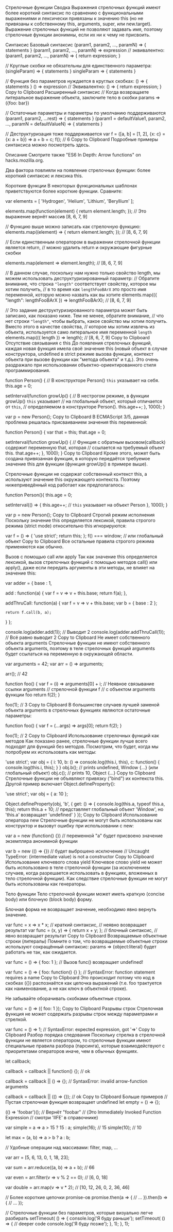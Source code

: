 Стрелочные функции
Сводка
Выражения стрелочных функций имеют более короткий синтаксис по сравнению с функциональными выражениями и лексически привязаны к значению this (но не привязаны к собственному this, arguments, super, или new.target). Выражение стрелочных функций не позволяют задавать имя, поэтому стрелочные функции анонимны, если их ни к чему не присвоить.

Синтаксис
Базовый синтаксис
(param1, param2, …, paramN) => { statements }
(param1, param2, …, paramN) => expression
// эквивалентно: (param1, param2, …, paramN) => { return expression; }

// Круглые скобки не обязательны для единственного параметра:
(singleParam) => { statements }
singleParam => { statements }

// Функция без параметров нуждается в круглых скобках:
() => { statements }
() => expression
// Эквивалентно: () => { return expression; }
Copy to Clipboard
Расширенный синтаксис
// Когда возвращаете литеральное выражение объекта, заключите тело в скобки
params => ({foo: bar})

// Остаточные параметры и параметры по умолчанию поддерживаются
(param1, param2, ...rest) => { statements }
(param1 = defaultValue1, param2, …, paramN = defaultValueN) => { statements }

// Деструктуризация тоже поддерживается
var f = ([a, b] = [1, 2], {x: c} = {x: a + b}) => a + b + c;
f(); // 6
Copy to Clipboard
Подробные примеры синтаксиса можно посмотреть здесь.

Описание
Смотрите также "ES6 In Depth: Arrow functions" on hacks.mozilla.org.

Два фактора повлияли на появление стрелочных функции: более короткий синтаксис и лексика this.

Короткие функции
В некоторых функциональных шаблонах приветствуются более короткие функции. Сравните:

var elements = [
'Hydrogen',
'Helium',
'Lithium',
'Beryllium'
];

elements.map(function(element) {
return element.length;
}); // Это выражение вернёт массив [8, 6, 7, 9]

// Функцию выше можно записать как стрелочную функцию:
elements.map((element) => {
return element.length;
}); // [8, 6, 7, 9]

// Если единственным оператором в выражении стрелочной функции является return,
// можно удалить return и окружающие фигурные скобки

elements.map(element => element.length); // [8, 6, 7, 9]

// В данном случае, поскольку нам нужно только свойство length, мы можем использовать деструктуризированный параметр:
// Обратите внимание, что строка `"length"` соответствует свойству, которое мы хотим получить,
// в то время как `lengthFooBArX` это просто имя переменной, которую можно назвать как вы хотите
elements.map(({ "length": lengthFooBArX }) => lengthFooBArX); // [8, 6, 7, 9]

// Это задание деструктуризированного параметра может быть записано, как показано ниже. Тем не менее, обратите внимание,
// что нет строки `"length"`, чтобы выбрать, какое свойство мы хотим получить. Вместо этого в качестве свойства,
// которое мы хотим извлечь из объекта, используется само литеральное имя переменной `length`
elements.map(({ length }) => length); // [8, 6, 7, 9]
Copy to Clipboard
Отсутствие связывания с this
До появления стрелочных функций, каждая новая функция имела своё значение this (новый объект в случае конструктора, undefined в strict режиме вызова функции, контекст объекта при вызове функции как "метода объекта" и т.д.). Это очень раздражало при использовании объектно-ориентированного стиля программирования.

function Person() {
// В конструкторе Person() `this` указывает на себя.
this.age = 0;

setInterval(function growUp() {
// В нестрогом режиме, в функции growUp() `this` указывает
// на глобальный объект, который отличается от `this`,
// определяемом в конструкторе Person().
this.age++;
}, 1000);
}

var p = new Person();
Copy to Clipboard
В ECMAScript 3/5, данная проблема решалась присваиванием значения this переменной:

function Person() {
var that = this;
that.age = 0;

setInterval(function growUp() {
// Функция с обратным вызовом(callback) содержит переменную that, которая
// ссылается на требуемый объект this.
that.age++;
}, 1000);
}
Copy to Clipboard
Кроме этого, может быть создана привязанная функция, в которую передаётся требуемое значение this для функции (функция growUp() в примере выше).

Стрелочные функции не содержат собственный контекст this, а используют значение this окружающего контекста. Поэтому нижеприведённый код работает как предполагалось:

function Person(){
this.age = 0;

setInterval(() => {
this.age++; // `this` указывает на объект Person
}, 1000);
}

var p = new Person();
Copy to Clipboard
Строгий режим исполнения
Поскольку значение this определяется лексикой, правила строгого режима (strict mode) относительно this игнорируются:

var f = () => { 'use strict'; return this; };
f() === window; // или глобальный объект
Copy to Clipboard
Все остальные правила строгого режима применяются как обычно.

Вызов с помощью call или apply
Так как значение this определяется лексикой, вызов стрелочных функций с помощью методов call() или apply(), даже если передать аргументы в эти методы, не влияет на значение this:

var adder = {
base : 1,

add : function(a) {
var f = v => v + this.base;
return f(a);
},

addThruCall: function(a) {
var f = v => v + this.base;
var b = {
base : 2
};

    return f.call(b, a);

}
};

console.log(adder.add(1)); // Выводит 2
console.log(adder.addThruCall(1)); // Всё равно выводит 2
Copy to Clipboard
Не имеет собственного объекта arguments
Стрелочные функции не имеют собственного объекта arguments, поэтому в теле стрелочных функций arguments будет ссылаться на переменную в окружающей области.

var arguments = 42;
var arr = () => arguments;

arr(); // 42

function foo() {
var f = (i) => arguments[0] + i; // Неявное связывание ссылки arguments
// стрелочной функции f
// c объектом arguments функции foo
return f(2);
}

foo(1); // 3
Copy to Clipboard
В большинстве случаев лучшей заменой объекта arguments в стрелочных функциях являются остаточные параметры:

function foo() {
var f = (...args) => args[0];
return f(2);
}

foo(1); // 2
Copy to Clipboard
Использование стрелочных функций как методов
Как показано ранее, стрелочные функции лучше всего подходят для функций без методов. Посмотрим, что будет, когда мы попробуем их использовать как методы:

'use strict';
var obj = {
i: 10,
b: () => console.log(this.i, this),
c: function() {
console.log(this.i, this);
}
}
obj.b(); // prints undefined, Window {...} (или глобальный объект)
obj.c(); // prints 10, Object {...}
Copy to Clipboard
Стрелочные функции не объявляют привязку ("bind") их контекста this. Другой пример включает Object.defineProperty():

'use strict';
var obj = {
a: 10
};

Object.defineProperty(obj, 'b', {
get: () => {
console.log(this.a, typeof this.a, this);
return this.a + 10;
// представляет глобальный объект 'Window', но 'this.a' возвращает 'undefined'
}
});
Copy to Clipboard
Использование оператора new
Стрелочные функции не могут быть использованы как конструктор и вызовут ошибку при использовании с new:

var a = new (function() {})
// переменной "a" будет присвоено значение экземпляра анонимной функции

var b = new (() => {})
// будет выброшено исключение
// Uncaught TypeError: (intermediate value) is not a constructor
Copy to Clipboard
Использование ключевого слова yield
Ключевое слово yield не может быть использовано в теле стрелочной функции (за исключением случаев, когда разрешается использовать в функциях, вложенных в тело стрелочной функции). Как следствие стрелочные функции не могут быть использованы как генераторы.

Тело функции
Тело стрелочной функции может иметь краткую (concise body) или блочную (block body) форму.

Блочная форма не возвращает значение, необходимо явно вернуть значение.

var func = x => x \* x; // краткий синтаксис,
// неявно возвращает результат
var func = (x, y) => { return x + y; }; // блочный синтаксис,
// явно возвращает результат
Copy to Clipboard
Возвращаемые объектные строки (литералы)
Помните о том, что возвращаемые объектные строки используют сокращённый синтаксис: params => {object:literal} будет работать не так, как ожидается.

var func = () => { foo: 1 };
// Вызов func() возвращает undefined!

var func = () => { foo: function() {} };
// SyntaxError: function statement requires a name
Copy to Clipboard
Это происходит потому что код в скобках ({}) распознаётся как цепочка выражений (т.е. foo трактуется как наименование, а не как ключ в объектной строке).

Не забывайте оборачивать скобками объектные строки.

var func = () => ({ foo: 1 });
Copy to Clipboard
Разрывы строк
Стрелочная функция не может содержать разрывы строк между параметрами и стрелкой.

var func = ()
=> 1;
// SyntaxError: expected expression, got '=>'
Copy to Clipboard
Разбор порядка следования
Поскольку стрелка в стрелочной функции не является оператором, то стрелочные функции имеют специальные правила разбора (парсинга), которые взаимодействуют с приоритетами операторов иначе, чем в обычных функциях.

let callback;

callback = callback || function() {}; // ok

callback = callback || () => {};
// SyntaxError: invalid arrow-function arguments

callback = callback || (() => {}); // ok
Copy to Clipboard
Больше примеров
// Пустая стрелочная функция возвращает undefined
let empty = () => {};

(() => 'foobar')();
// Вернёт "foobar"
// (Это Immediately Invoked Function Expression
// смотри 'IIFE' в справочнике)

var simple = a => a > 15 ? 15 : a;
simple(16); // 15
simple(10); // 10

let max = (a, b) => a > b ? a : b;

// Удобные операции над массивами: filter, map, ...

var arr = [5, 6, 13, 0, 1, 18, 23];

var sum = arr.reduce((a, b) => a + b);
// 66

var even = arr.filter(v => v % 2 == 0);
// [6, 0, 18]

var double = arr.map(v => v \* 2);
// [10, 12, 26, 0, 2, 36, 46]

// Более короткие цепочки promise-ов
promise.then(a => {
// ...
}).then(b => {
// ...
});

// Стрелочные функции без параметров, которые визуально легче разбирать
setTimeout( () => {
console.log('Я буду раньше');
setTimeout( () => {
// deeper code
console.log('Я буду позже');
}, 1);
}, 1);
